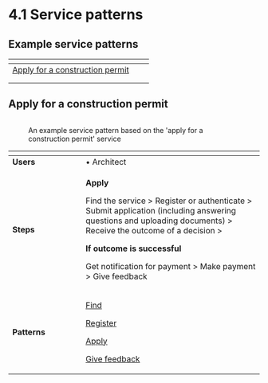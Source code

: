 # 4.1 Service patterns

## Example service patterns

<table data-view="cards"><thead><tr><th></th><th></th><th></th></tr></thead><tbody><tr><td><a href="4.1-service-patterns.md#apply-for-a-construction-permit">Apply for a construction permit</a></td><td></td><td></td></tr><tr><td></td><td></td><td></td></tr><tr><td></td><td></td><td></td></tr></tbody></table>

## Apply for a construction permit

<figure><img src="../../@site/static/img/spaces_39QVhd0jD6S29Isr7KGF_uploads_git-blob-e12648467d74e166eeb176bca7cb316e45f882bd_Choosing your patterns (2).png" alt=""><figcaption><p>An example service pattern based on the 'apply for a construction permit' service</p></figcaption></figure>

<table data-header-hidden><thead><tr><th width="131"></th><th></th></tr></thead><tbody><tr><td><strong>Users</strong></td><td>• Architect</td></tr><tr><td><strong>Steps</strong></td><td><p><strong>Apply</strong></p><p>Find the service > Register or authenticate > Submit application (including answering questions and uploading documents) > Receive the outcome of a decision ></p><p><strong>If outcome is successful</strong></p><p>Get notification for payment > Make payment > Give feedback</p></td></tr><tr><td><strong>Patterns</strong></td><td><p><a href="5-user-flows/6.4-find-a-service.md">Find</a></p><p><a href="5-user-flows/6.1-register.md">Register</a></p><p><a href="5-user-flows/6.6-make-an-application.md">Apply</a></p><p><a href="5-user-flows/6.3-asking-users-for-feedback.md">Give feedback</a></p></td></tr></tbody></table>
